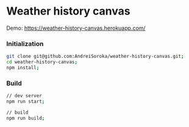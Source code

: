 # Weather history canvas

Demo: https://weather-history-canvas.herokuapp.com/

### Initialization
```bash
git clone git@github.com:AndreiSoroka/weather-history-canvas.git;
cd weather-history-canvas;
npm install;
```
### Build
```bash
// dev server
npm run start;

// build
npm run build;
```
